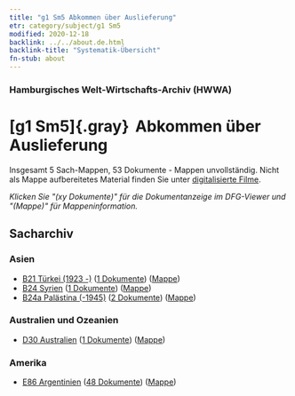 ```yaml
---
title: "g1 Sm5 Abkommen über Auslieferung"
etr: category/subject/g1 Sm5
modified: 2020-12-18
backlink: ../../about.de.html
backlink-title: "Systematik-Übersicht"
fn-stub: about
---
```


### Hamburgisches Welt-Wirtschafts-Archiv (HWWA)
# [g1 Sm5]{.gray}&#8201; Abkommen über Auslieferung&#160; 




Insgesamt 5 Sach-Mappen, 53 Dokumente - Mappen unvollständig.
Nicht als Mappe aufbereitetes Material finden Sie unter [digitalisierte Filme](/film/h1_sh).

_Klicken Sie "(xy Dokumente)" für die Dokumentanzeige im DFG-Viewer und "(Mappe)" für Mappeninformation._

## Sacharchiv




### Asien

- [B21 Türkei (1923 -)](../../../geo/about.de.html#B21) (<a href="https://dfg-viewer.de/show/?tx_dlf[id]=https://pm20.zbw.eu/mets/sh/1411xx/141111/1444xx/144457/public.mets.de.xml" target="_blank">1 Dokumente</a>) ([Mappe](http://purl.org/pressemappe20/folder/sh/141111,144457))
- [B24 Syrien](../../../geo/about.de.html#B24) (<a href="https://dfg-viewer.de/show/?tx_dlf[id]=https://pm20.zbw.eu/mets/sh/1411xx/141114/1444xx/144457/public.mets.de.xml" target="_blank">1 Dokumente</a>) ([Mappe](http://purl.org/pressemappe20/folder/sh/141114,144457))
- [B24a Palästina (-1945)](../../../geo/about.de.html#B24a) (<a href="https://dfg-viewer.de/show/?tx_dlf[id]=https://pm20.zbw.eu/mets/sh/1411xx/141115/1444xx/144457/public.mets.de.xml" target="_blank">2 Dokumente</a>) ([Mappe](http://purl.org/pressemappe20/folder/sh/141115,144457))

### Australien und Ozeanien

- [D30 Australien](../../../geo/about.de.html#D30) (<a href="https://dfg-viewer.de/show/?tx_dlf[id]=https://pm20.zbw.eu/mets/sh/1416xx/141621/1444xx/144457/public.mets.de.xml" target="_blank">1 Dokumente</a>) ([Mappe](http://purl.org/pressemappe20/folder/sh/141621,144457))

### Amerika

- [E86 Argentinien](../../../geo/about.de.html#E86) (<a href="https://dfg-viewer.de/show/?tx_dlf[id]=https://pm20.zbw.eu/mets/sh/1416xx/141692/1444xx/144457/public.mets.de.xml" target="_blank">48 Dokumente</a>) ([Mappe](http://purl.org/pressemappe20/folder/sh/141692,144457))


